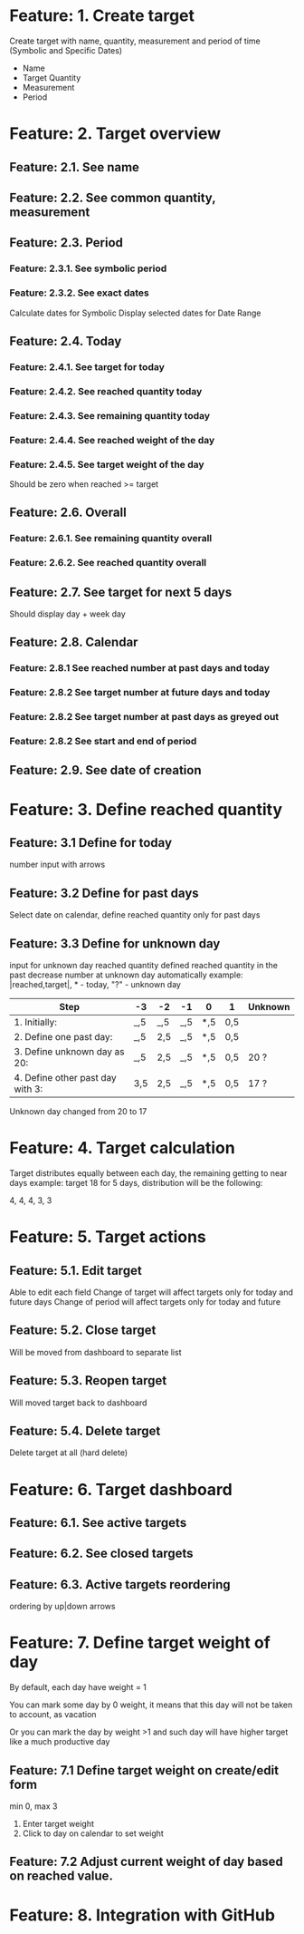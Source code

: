 # Feature: 1. Create target

Create target with name, quantity, measurement and period of time (Symbolic and Specific Dates)

- Name
- Target Quantity
- Measurement
- Period

# Feature: 2. Target overview

## Feature: 2.1. See name

## Feature: 2.2. See common quantity, measurement

## Feature: 2.3. Period

### Feature: 2.3.1. See symbolic period

### Feature: 2.3.2. See exact dates

Calculate dates for Symbolic
Display selected dates for Date Range

## Feature: 2.4. Today

### Feature: 2.4.1. See target for today

### Feature: 2.4.2. See reached quantity today

### Feature: 2.4.3. See remaining quantity today

### Feature: 2.4.4. See reached weight of the day

### Feature: 2.4.5. See target weight of the day

Should be zero when reached >= target

## Feature: 2.6. Overall

### Feature: 2.6.1. See remaining quantity overall

### Feature: 2.6.2. See reached quantity overall

## Feature: 2.7. See target for next 5 days

Should display day + week day

## Feature: 2.8. Calendar

### Feature: 2.8.1 See reached number at past days and today

### Feature: 2.8.2 See target number at future days and today

### Feature: 2.8.2 See target number at past days as greyed out

### Feature: 2.8.2 See start and end of period

## Feature: 2.9. See date of creation

# Feature: 3. Define reached quantity

## Feature: 3.1 Define for today

number input with arrows

## Feature: 3.2 Define for past days

Select date on calendar, define reached quantity only for past days

## Feature: 3.3 Define for unknown day

input for unknown day reached quantity
defined reached quantity in the past decrease number at unknown day automatically
example: |reached,target|, * - today, "?" - unknown day

| Step                             | -3  | -2  | -1  | 0   | 1   | Unknown |
|----------------------------------|-----|-----|-----|-----|-----|---------|
| 1. Initially:                    | _,5 | _,5 | _,5 | *,5 | 0,5 |         |
| 2. Define one past day:          | _,5 | 2,5 | _,5 | *,5 | 0,5 |         |
| 3. Define unknown day as 20:     | _,5 | 2,5 | _,5 | *,5 | 0,5 | 20 ?    | 
| 4. Define other past day with 3: | 3,5 | 2,5 | _,5 | *,5 | 0,5 | 17 ?    | 

Unknown day changed from 20 to 17

# Feature: 4. Target calculation

Target distributes equally between each day, the remaining getting to near days
example: target 18 for 5 days, distribution will be the following:

4, 4, 4, 3, 3

# Feature: 5. Target actions

## Feature: 5.1. Edit target

Able to edit each field
Change of target will affect targets only for today and future days
Change of period will affect targets only for today and future

## Feature: 5.2. Close target

Will be moved from dashboard to separate list

## Feature: 5.3. Reopen target

Will moved target back to dashboard

## Feature: 5.4. Delete target

Delete target at all (hard delete)

# Feature: 6. Target dashboard

## Feature: 6.1. See active targets

## Feature: 6.2. See closed targets

## Feature: 6.3. Active targets reordering

ordering by up|down arrows

# Feature: 7. Define target weight of day

By default, each day have weight = 1

You can mark some day by 0 weight,
it means that this day will not be taken to account, as vacation

Or you can mark the day by weight >1
and such day will have higher target like a much productive day

## Feature: 7.1 Define target weight on create/edit form

min 0, max 3

1. Enter target weight
2. Click to day on calendar to set weight

## Feature: 7.2 Adjust current weight of day based on reached value.

# Feature: 8. Integration with GitHub
